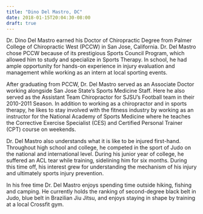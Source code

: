 ```yaml
---
title: "Dino Del Mastro, DC"
date: 2018-01-15T20:04:30-08:00
draft: true
---
```

Dr. Dino Del Mastro earned his Doctor of Chiropractic Degree from Palmer College of Chiropractic West (PCCW) in San Jose, California.  Dr. Del Mastro chose PCCW because of its prestigious Sports Council Program, which allowed him to study and specialize in Sports Therapy.  In school, he had ample opportunity for hands-on experience in injury evaluation and management while working as an intern at local sporting events.

After graduating from PCCW,  Dr. Del Mastro served as an Associate Doctor working alongside  San Jose State’s Sports Medicine Staff.  Here he also served as the Assistant Team Chiropractor for SJSU’s Football team in their 2010-2011 Season.  In addition to working as a chiropractor and in sports therapy, he likes to stay involved with the fitness industry by working as an instructor for the National Academy of Sports Medicine where he teaches the Corrective Exercise Specialist (CES) and Certified Personal Trainer (CPT) course on weekends.

Dr. Del Mastro also understands what it is like to be injured first-hand.  Throughout high school and college, he competed in the sport of Judo on the national and international level.  During his junior year of college, he suffered an ACL tear while training, sidelining him for six months.  During this time off, his interest grew for understanding the mechanism of his injury and ultimately sports injury prevention.

In his free time Dr. Del Mastro enjoys spending time outside hiking, fishing and camping.  He currently holds the ranking of second-degree black belt in Judo, blue belt in Brazilian Jiu Jitsu, and enjoys staying in shape by training at a local Crossfit gym.
